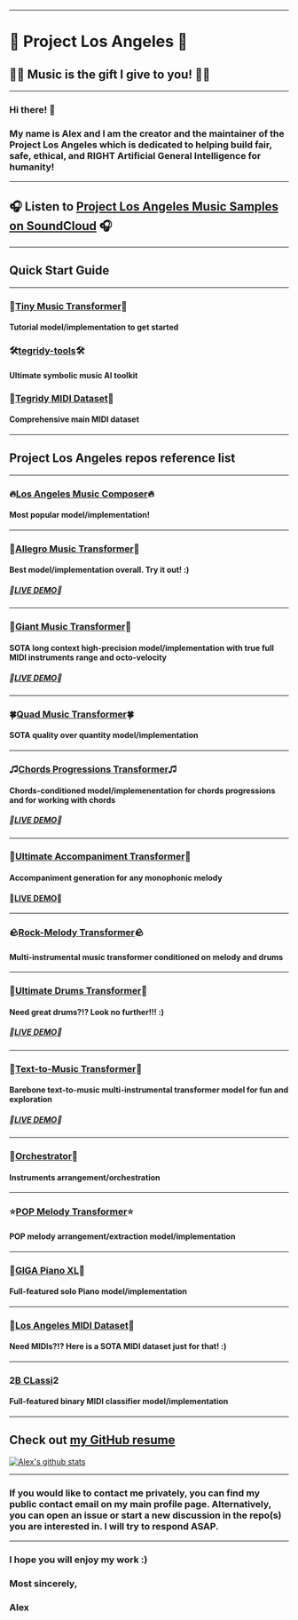 ***
# 🌇 Project Los Angeles 🌇
## 🎵🎶 Music is the gift I give to you! 🎵🎶

***

### Hi there! 👋

### My name is Alex and I am the creator and the maintainer of the Project Los Angeles which is dedicated to helping build fair, safe, ethical, and RIGHT Artificial General Intelligence for humanity!

***

## 🎧 Listen to [Project Los Angeles Music Samples on SoundCloud](https://soundcloud.com/aleksandr-sigalov-61) 🎧

***

## Quick Start Guide

***

### 🌱[Tiny Music Transformer](https://github.com/asigalov61/Tiny-Music-Transformer)🌱
#### Tutorial model/implementation to get started

### 🛠️[tegridy-tools](https://github.com/asigalov61/tegridy-tools)🛠️
#### Ultimate symbolic music AI toolkit

### 🎹[Tegridy MIDI Dataset](https://github.com/asigalov61/Tegridy-MIDI-Dataset)🎹
#### Comprehensive main MIDI dataset

***

## Project Los Angeles repos reference list

***

### 🔥[Los Angeles Music Composer](https://github.com/asigalov61/Los-Angeles-Music-Composer)🔥

#### Most popular model/implementation!

***

### 🥇[Allegro Music Transformer](https://github.com/asigalov61/Allegro-Music-Transformer)🥇

#### Best model/implementation overall. Try it out! :)

##### 🤗[LIVE DEMO](https://huggingface.co/spaces/asigalov61/Allegro-Music-Transformer)🤗

***

### 🐘[Giant Music Transformer](https://github.com/asigalov61/Giant-Music-Transformer)🐘

#### SOTA long context high-precision model/implementation with true full MIDI instruments range and octo-velocity

##### 🤗[LIVE DEMO](https://huggingface.co/spaces/asigalov61/Inpaint-Music-Transformer)🤗

***

### 🍀[Quad Music Transformer](https://github.com/asigalov61/Quad-Music-Transformer)🍀

#### SOTA quality over quantity model/implementation

***

### ♫[Chords Progressions Transformer](https://github.com/asigalov61/Chords-Progressions-Transformer)♫

#### Chords-conditioned model/implemenentation for chords progressions and for working with chords

##### 🤗[LIVE DEMO](https://huggingface.co/spaces/asigalov61/Chords-Progressions-Transformer)🤗

***

### 🪈[Ultimate Accompaniment Transformer](https://github.com/asigalov61/Ultimate-Accompaniment-Transformer)🪈

#### Accompaniment generation for any monophonic melody

#### 🤗[LIVE DEMO](https://huggingface.co/spaces/asigalov61/Ultimate-Accompaniment-Transformer)🤗

***

### 🪨[Rock-Melody Transformer](https://github.com/asigalov61/Rock-Melody-Transformer)🪨

#### Multi-instrumental music transformer conditioned on melody and drums

***

### 🥁[Ultimate Drums Transformer](https://github.com/asigalov61/Ultimate-Drums-Transformer)🥁

#### Need great drums?!? Look no further!!! :)

##### 🤗[LIVE DEMO](https://huggingface.co/spaces/asigalov61/Ultimate-Drums-Transformer)🤗

***

### 💬[Text-to-Music Transformer](https://github.com/asigalov61/Text-to-Music-Transformer)💬

#### Barebone text-to-music multi-instrumental transformer model for fun and exploration

##### 🤗[LIVE DEMO](https://huggingface.co/spaces/asigalov61/Text-to-Music-Transformer)🤗

***

### 🎼[Orchestrator](https://github.com/asigalov61/Orchestrator)🎼

#### Instruments arrangement/orchestration

***

### ⭐[POP Melody Transformer](https://github.com/asigalov61/POP-Melody-Transformer)⭐

#### POP melody arrangement/extraction model/implementation

***

### 🎹[GIGA Piano XL](https://github.com/asigalov61/GIGA-Piano-XL)🎹

#### Full-featured solo Piano model/implementation

***

### 📁[Los Angeles MIDI Dataset](https://github.com/asigalov61/Los-Angeles-MIDI-Dataset)📁

#### Need MIDIs?!? Here is a SOTA MIDI dataset just for that! :)

***

### 2️[B CLassi](https://github.com/asigalov61/B-CLassi)2️

#### Full-featured binary MIDI classifier model/implementation

***

## Check out [my GitHub resume](https://resume.github.io/?asigalov61)

[![Alex's github stats](https://github-readme-stats.vercel.app/api?username=asigalov61&count_private=true&show_icons=true&theme=radical)](https://github.com/anuraghazra/github-readme-stats)

***

### If you would like to contact me privately, you can find my public contact email on my main profile page. Alternatively, you can open an issue or start a new discussion in the repo(s) you are interested in. I will try to respond ASAP.

***

### I hope you will enjoy my work :)

### Most sincerely,

### Alex

<!--
**asigalov61/asigalov61** is a ✨ _special_ ✨ repository because its `README.md` (this file) appears on your GitHub profile.

Here are some ideas to get you started:

- 🔭 I’m currently working on ...
- 🌱 I’m currently learning ...
- 👯 I’m looking to collaborate on ...
- 🤔 I’m looking for help with ...
- 💬 Ask me about ...
- 📫 How to reach me: ...
- 😄 Pronouns: ...
- ⚡ Fun fact: ...
-->
